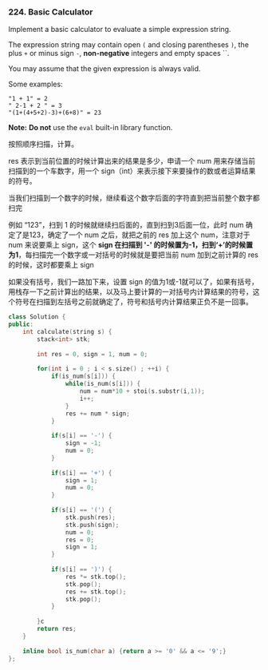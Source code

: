 ### 224. Basic Calculator

Implement a basic calculator to evaluate a simple expression string.

The expression string may contain open `(` and closing parentheses `)`, the plus `+` or minus sign `-`, **non-negative** integers and empty spaces ``.

You may assume that the given expression is always valid.

Some examples:

```
"1 + 1" = 2
" 2-1 + 2 " = 3
"(1+(4+5+2)-3)+(6+8)" = 23

```

**Note:** **Do not** use the `eval` built-in library function.

按照顺序扫描，计算。

res 表示到当前位置的时候计算出来的结果是多少，申请一个 num 用来存储当前扫描到的一个车数字，用一个 sign（int）来表示接下来要操作的数或者运算结果的符号。

当我们扫描到一个数字的时候，继续看这个数字后面的字符直到把当前整个数字都扫完

例如 “123”，扫到 1 的时候就继续扫后面的，直到扫到3后面一位，此时 num 确定了是123，确定了一个 num 之后，就把之前的 res 加上这个 num，注意对于 num 来说要乘上 sign，这个 **sign 在扫描到 '-' 的时候置为-1，扫到‘+’的时候置为1**，每扫描完一个数字或一对括号的时候就是要把当前 num 加到之前计算的 res 的时候，这时都要乘上 sign

如果没有括号，我们一路加下来，设置 sign 的值为1或-1就可以了，如果有括号，用栈存一下之前计算出的结果，以及马上要计算的一对括号内计算结果的符号，这个符号在扫描到左括号之前就确定了，符号和括号内计算结果正负不是一回事。

```c++
class Solution {
public:
    int calculate(string s) {
        stack<int> stk;
        
        int res = 0, sign = 1, num = 0;
        
        for(int i = 0 ; i < s.size() ; ++i) {
            if(is_num(s[i])) {
                while(is_num(s[i])) {
                    num = num*10 + stoi(s.substr(i,1));
                    i++;
                }
                res += num * sign;
            }
            
            if(s[i] == '-') {
                sign = -1;
                num = 0;
            }
            
            if(s[i] == '+') {
                sign = 1;
                num = 0;
            }
            
            if(s[i] == '(') {
                stk.push(res);
                stk.push(sign);
                num = 0;
                res = 0;
                sign = 1;
            }
            
            if(s[i] == ')') {
                res *= stk.top();
                stk.pop();
                res += stk.top();
                stk.pop();
            }
        
        }c
        return res;
    }
    
    inline bool is_num(char a) {return a >= '0' && a <= '9';}
};
```

